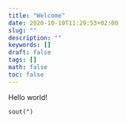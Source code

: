 ```yaml
---
title: "Welcome"
date: 2020-10-10T11:29:53+02:00
slug: ""
description: ""
keywords: []
draft: false
tags: []
math: false
toc: false
---
```



Hello world!


```
sout(") 
```
